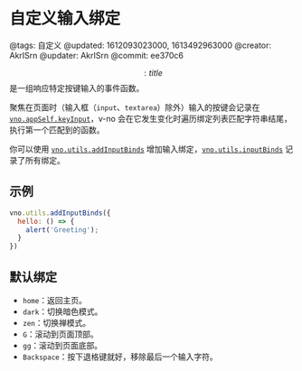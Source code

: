 # 自定义输入绑定

@tags: 自定义
@updated: 1612093023000, 1613492963000
@creator: AkrISrn
@updater: AkrISrn
@commit: ee370c6

$$: title $$是一组响应特定按键输入的事件函数。

聚焦在页面时（输入框（`input`、`textarea`）除外）输入的按键会记录在 [`vno.appSelf.keyInput`](/zh/api/appSelf.md "#h2-1")，v-no 会在它发生变化时遍历绑定列表匹配字符串结尾，执行第一个匹配到的函数。

你可以使用 [`vno.utils.addInputBinds`](/zh/api/utils.md "#h2-6") 增加输入绑定，[`vno.utils.inputBinds`](/zh/api/utils.md "#h2-5") 记录了所有绑定。

## 示例

```js
vno.utils.addInputBinds({
  hello: () => {
    alert('Greeting');
  }
})
```

## 默认绑定

- `home`：返回主页。
- `dark`：切换暗色模式。
- `zen`：切换禅模式。
- `G`：滚动到页面顶部。
- `gg`：滚动到页面底部。
- `Backspace`：按下退格键就好，移除最后一个输入字符。

